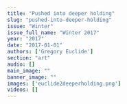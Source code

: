```yaml
---
title: "Pushed into deeper holding"
slug: "pushed-into-deeper-holding"
issue: "Winter"
issue_full_name: "Winter 2017"
year: "2017"
date: "2017-01-01"
authors: ['Gregory Euclide']
section: "art"
audio: []
main_image: ""
banner_image: ""
images: ['euclide2deeperholding.png']
videos: []
---
```

